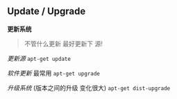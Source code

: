 ## Update / Upgrade


**更新系统**
> 不管什么更新 最好更新下 源!

*更新源*
`apt-get update`


*软件更新* 最常用
`apt-get upgrade`


*升级系统* (版本之间的升级 变化很大)
`apt-get dist-upgrade`
